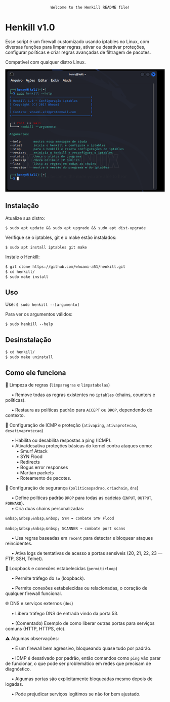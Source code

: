 						Welcome to the Henkill README file!    

Henkill v1.0
=============

Esse script é um firewall customizado usando iptables no Linux, com diversas funções para limpar regras, ativar ou desativar proteções, configurar políticas e criar regras avançadas de filtragem de pacotes.   

Compatível com qualquer distro Linux.

![descrição](/henkill.png)  

Instalação
-----------

Atualize sua distro:
 
    $ sudo apt update && sudo apt upgrade && sudo apt dist-upgrade

Verifique se o iptables, git e o make estão instalados:
 
    $ sudo apt install iptables git make

Instale o Henkill:

    $ git clone https://github.com/whoami-a51/henkill.git
    $ cd henkill/
    $ sudo make install
    
Uso
----

Use: ```$ sudo henkill --[argumento]```

Para ver os argumentos válidos:

    $ sudo henkill --help


Desinstalação
--------------

    $ cd henkill/
    $ sudo make uninstall  


Como ele funciona
-----------

🧹 Limpeza de regras (```limparegras``` e ```limpatabelas```)  

&nbsp;&nbsp;&nbsp;&nbsp; • Remove todas as regras existentes no ```iptables``` (chains, counters e políticas).  

&nbsp;&nbsp;&nbsp;&nbsp; • Restaura as políticas padrão para ```ACCEPT``` ou ```DROP```, dependendo do contexto.  

📡 Configuração de ICMP e proteção (```ativaping```, ```ativaprotecao```, ```desativaprotecao```)  

&nbsp;&nbsp;&nbsp;&nbsp; • Habilita ou desabilita respostas a ping (ICMP).  
&nbsp;&nbsp;&nbsp;&nbsp; • Ativa/desativa proteções básicas do kernel contra ataques como:  
&nbsp;&nbsp;&nbsp;&nbsp;&nbsp;&nbsp;&nbsp;&nbsp; • Smurf Attack  
&nbsp;&nbsp;&nbsp;&nbsp;&nbsp;&nbsp;&nbsp;&nbsp; • SYN Flood   
&nbsp;&nbsp;&nbsp;&nbsp;&nbsp;&nbsp;&nbsp;&nbsp; • Redirects  
&nbsp;&nbsp;&nbsp;&nbsp;&nbsp;&nbsp;&nbsp;&nbsp; • Bogus error responses  
&nbsp;&nbsp;&nbsp;&nbsp;&nbsp;&nbsp;&nbsp;&nbsp; • Martian packets  
&nbsp;&nbsp;&nbsp;&nbsp;&nbsp;&nbsp;&nbsp;&nbsp; • Roteamento de pacotes.  

🔐 Configuração de segurança (```politicaspadrao```, ```criachain```, ```dns```)  
	
 &nbsp;&nbsp;&nbsp;&nbsp; • Define políticas padrão ```DROP``` para todas as cadeias (```INPUT```, ```OUTPUT```, ```FORWARD```).  
 &nbsp;&nbsp;&nbsp;&nbsp; • Cria duas chains personalizadas:  
 
	&nbsp;&nbsp;&nbsp;&nbsp; SYN → combate SYN Flood  

	&nbsp;&nbsp;&nbsp;&nbsp; SCANNER → combate port scans  

&nbsp;&nbsp;&nbsp;&nbsp; • Usa regras baseadas em ```recent``` para detectar e bloquear ataques reincidentes.  

&nbsp;&nbsp;&nbsp;&nbsp; • Ativa logs de tentativas de acesso a portas sensíveis (20, 21, 22, 23 — FTP, SSH, Telnet).  

🔁 Loopback e conexões estabelecidas (```permitirloop```)  

&nbsp;&nbsp;&nbsp;&nbsp; • Permite tráfego do ```lo``` (loopback).  

&nbsp;&nbsp;&nbsp;&nbsp; • Permite conexões estabelecidas ou relacionadas, o coração de qualquer firewall funcional.  

🌐 DNS e serviços externos (```dns```)  

&nbsp;&nbsp;&nbsp;&nbsp; • Libera tráfego DNS de entrada vindo da porta 53.  

&nbsp;&nbsp;&nbsp;&nbsp; • (Comentado) Exemplo de como liberar outras portas para serviços comuns (HTTP, HTTPS, etc).  


⚠️ Algumas observações:  

&nbsp;&nbsp;&nbsp;&nbsp; • É um firewall bem agressivo, bloqueando quase tudo por padrão.  

&nbsp;&nbsp;&nbsp;&nbsp; • ICMP é desativado por padrão, então comandos como ```ping``` vão parar de funcionar, o que pode ser problemático em redes que precisam de diagnóstico.  

&nbsp;&nbsp;&nbsp;&nbsp; • Algumas portas são explicitamente bloqueadas mesmo depois de logadas.   

&nbsp;&nbsp;&nbsp;&nbsp; • Pode prejudicar serviços legítimos se não for bem ajustado.  
    
